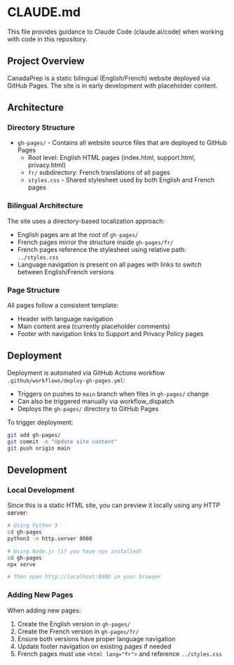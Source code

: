 # CLAUDE.md

This file provides guidance to Claude Code (claude.ai/code) when working with code in this repository.

## Project Overview

CanadaPrep is a static bilingual (English/French) website deployed via GitHub Pages. The site is in early development with placeholder content.

## Architecture

### Directory Structure

- `gh-pages/` - Contains all website source files that are deployed to GitHub Pages
  - Root level: English HTML pages (index.html, support.html, privacy.html)
  - `fr/` subdirectory: French translations of all pages
  - `styles.css` - Shared stylesheet used by both English and French pages

### Bilingual Architecture

The site uses a directory-based localization approach:
- English pages are at the root of `gh-pages/`
- French pages mirror the structure inside `gh-pages/fr/`
- French pages reference the stylesheet using relative path: `../styles.css`
- Language navigation is present on all pages with links to switch between English/French versions

### Page Structure

All pages follow a consistent template:
- Header with language navigation
- Main content area (currently placeholder comments)
- Footer with navigation links to Support and Privacy Policy pages

## Deployment

Deployment is automated via GitHub Actions workflow `.github/workflows/deploy-gh-pages.yml`:
- Triggers on pushes to `main` branch when files in `gh-pages/` change
- Can also be triggered manually via workflow_dispatch
- Deploys the `gh-pages/` directory to GitHub Pages

To trigger deployment:
```bash
git add gh-pages/
git commit -m "Update site content"
git push origin main
```

## Development

### Local Development

Since this is a static HTML site, you can preview it locally using any HTTP server:

```bash
# Using Python 3
cd gh-pages
python3 -m http.server 8000

# Using Node.js (if you have npx installed)
cd gh-pages
npx serve

# Then open http://localhost:8000 in your browser
```

### Adding New Pages

When adding new pages:
1. Create the English version in `gh-pages/`
2. Create the French version in `gh-pages/fr/`
3. Ensure both versions have proper language navigation
4. Update footer navigation on existing pages if needed
5. French pages must use `<html lang="fr">` and reference `../styles.css`
